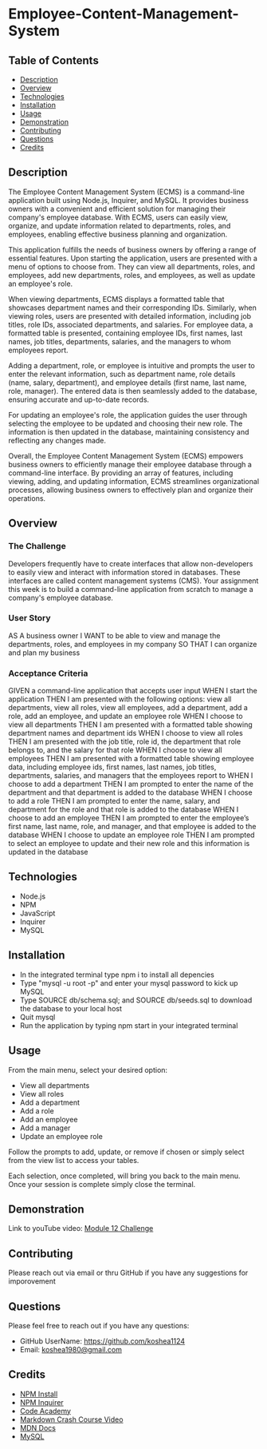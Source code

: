 # Employee-Content-Management-System

##  Table of Contents
- [Description](#description)
- [Overview](#overview)
- [Technologies](#technologies)
- [Installation](#installation)
- [Usage](#usage)
- [Demonstration](#demonstration)
- [Contributing](#contributing)
- [Questions](#questions)
- [Credits](#credits)

##  Description
The Employee Content Management System (ECMS) is a command-line application built using Node.js, Inquirer, and MySQL. It provides business owners with a convenient and efficient solution for managing their company's employee database. With ECMS, users can easily view, organize, and update information related to departments, roles, and employees, enabling effective business planning and organization.

This application fulfills the needs of business owners by offering a range of essential features. Upon starting the application, users are presented with a menu of options to choose from. They can view all departments, roles, and employees, add new departments, roles, and employees, as well as update an employee's role.

When viewing departments, ECMS displays a formatted table that showcases department names and their corresponding IDs. Similarly, when viewing roles, users are presented with detailed information, including job titles, role IDs, associated departments, and salaries. For employee data, a formatted table is presented, containing employee IDs, first names, last names, job titles, departments, salaries, and the managers to whom employees report.

Adding a department, role, or employee is intuitive and prompts the user to enter the relevant information, such as department name, role details (name, salary, department), and employee details (first name, last name, role, manager). The entered data is then seamlessly added to the database, ensuring accurate and up-to-date records.

For updating an employee's role, the application guides the user through selecting the employee to be updated and choosing their new role. The information is then updated in the database, maintaining consistency and reflecting any changes made.

Overall, the Employee Content Management System (ECMS) empowers business owners to efficiently manage their employee database through a command-line interface. By providing an array of features, including viewing, adding, and updating information, ECMS streamlines organizational processes, allowing business owners to effectively plan and organize their operations.

##  Overview
### The Challenge
Developers frequently have to create interfaces that allow non-developers to easily view and interact with information stored in databases. These interfaces are called content management systems (CMS). Your assignment this week is to build a command-line application from scratch to manage a company's employee database.

### User Story
AS A business owner
I WANT to be able to view and manage the departments, roles, and employees in my company
SO THAT I can organize and plan my business

### Acceptance Criteria
GIVEN a command-line application that accepts user input
WHEN I start the application
THEN I am presented with the following options: view all departments, view all roles, view all employees, add a department, add a role, add an employee, and update an employee role
WHEN I choose to view all departments
THEN I am presented with a formatted table showing department names and department ids
WHEN I choose to view all roles
THEN I am presented with the job title, role id, the department that role belongs to, and the salary for that role
WHEN I choose to view all employees
THEN I am presented with a formatted table showing employee data, including employee ids, first names, last names, job titles, departments, salaries, and managers that the employees report to
WHEN I choose to add a department
THEN I am prompted to enter the name of the department and that department is added to the database
WHEN I choose to add a role
THEN I am prompted to enter the name, salary, and department for the role and that role is added to the database
WHEN I choose to add an employee
THEN I am prompted to enter the employee’s first name, last name, role, and manager, and that employee is added to the database
WHEN I choose to update an employee role
THEN I am prompted to select an employee to update and their new role and this information is updated in the database

##  Technologies
* Node.js
* NPM
* JavaScript
* Inquirer
* MySQL

##  Installation
* In the integrated terminal type npm i to install all depencies
* Type "mysql -u root -p" and enter your mysql password to kick up MySQL
* Type SOURCE db/schema.sql; and SOURCE db/seeds.sql to download the database to your local host
* Quit mysql
* Run the application by typing npm start in your integrated terminal

##  Usage
From the main menu, select your desired option:
* View all departments
* View all roles
* Add a department
* Add a role
* Add an employee
* Add a manager
* Update an employee role

Follow the prompts to add, update, or remove if chosen or simply select from the view list to access your tables.

Each selection, once completed, will bring you back to the main menu. Once your session is complete simply close the terminal.

##  Demonstration
Link to youTube video: [Module 12 Challenge](https://youtu.be/zHCdKNsF6es)

##  Contributing
Please reach out via email or thru GitHub if you have any suggestions for imporovement

##  Questions
Please feel free to reach out if you have any questions:
* GitHub UserName: https://github.com/koshea1124
* Email: koshea1980@gmail.com

##  Credits
* [NPM Install](https://docs.npmjs.com/cli/v6/commands/npm-init)
* [NPM Inquirer](https://www.npmjs.com/package/inquirer)
* [Code Academy](https://www.codecademy.com/catalog)
* [Markdown Crash Course Video](https://www.youtube.com/watch?v=HUBNt18RFbo)
* [MDN Docs](https://developer.mozilla.org/en-US/)
* [MySQL](https://developer.mozilla.org/en-US/)

